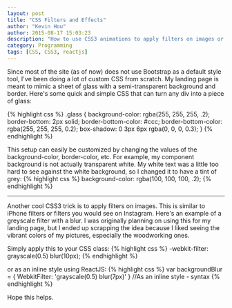 ```yaml
---
layout: post
title: "CSS Filters and Effects"
author: "Kevin Hou"
author: 2015-08-17 15:03:23
description: "How to use CSS3 animations to apply filters on images or divs."
category: Programming
tags: [CSS, CSS3, reactjs]
---
```


Since most of the site (as of now) does not use Bootstrap as a default style tool, I've been doing a lot of custom CSS from scratch. My landing page is meant to mimic a sheet of glass with a semi-transparent background and border. Here's some quick and simple CSS that can turn any div into a piece of glass:

{% highlight css %}
.glass {
  background-color: rgba(255, 255, 255, .2);
  border-bottom: 2px solid;
  border-bottom-color: #ccc;
  border-bottom-color: rgba(255, 255, 255, 0.2);
  box-shadow: 0 3px 6px rgba(0, 0, 0, 0.3);
}
{% endhighlight %}

This setup can easily be customized by changing the values of the background-color, border-color, etc. For example, my component background is not actually transparent white. My white text was a little too hard to see against the white background, so I changed it to have a tint of grey:
{% highlight css %}
background-color: rgba(100, 100, 100, .2);
{% endhighlight %}

<hr />

Another cool CSS3 trick is to apply filters on images. This is similar to iPhone filters or filters you would see on Instagram. Here's an example of a greyscale filter with a blur. I was originally planning on using this for my landing page, but I ended up scrapping the idea because I liked seeing the vibrant colors of my pictures, especially the woodworking ones.

Simply apply this to your CSS class:
{% highlight css %}
-webkit-filter: grayscale(0.5) blur(10px);
{% endhighlight %}

or as an inline style using ReactJS:
{% highlight css %}
var backgroundBlur = {
  WebkitFilter: 'grayscale(0.5) blur(7px)'
} //As an inline style - syntax
{% endhighlight %}

Hope this helps.